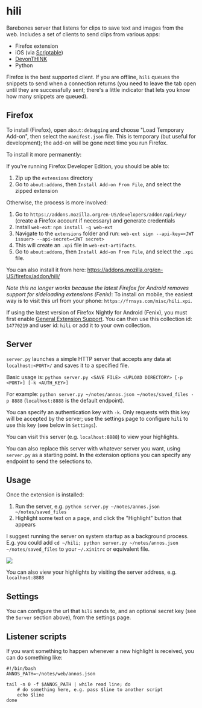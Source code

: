 # hili

Barebones server that listens for clips to save text and images from the web.
Includes a set of clients to send clips from various apps:

- Firefox extension
- iOS (via [Scriptable](https://scriptable.app/))
- [DevonTHINK](https://www.devontechnologies.com/)
- Python

Firefox is the best supported client. If you are offline, `hili` queues the
snippets to send when a connection returns (you need to leave the tab open
until they are successfully sent; there's a little indicator that lets you know
how many snippets are queued).

## Firefox

To install (Firefox), open `about:debugging` and choose "Load Temporary
Add-on", then select the `manifest.json` file. This is temporary (but useful
for development); the add-on will be gone next time you run Firefox.

To install it more permanently:

If you're running Firefox Developer Edition, you should be able to:
1. Zip up the `extensions` directory
2. Go to `about:addons`, then `Install Add-on From File`, and select the zipped
   extension

Otherwise, the process is more involved:
1. Go to `https://addons.mozilla.org/en-US/developers/addon/api/key/` (create a Firefox account if necessary) and generate credentials
2. Install `web-ext`: `npm install -g web-ext`
3. Navigate to the `extensions` folder and run: `web-ext sign --api-key=<JWT issuer> --api-secret=<JWT secret>`
4. This will create an `.xpi` file in `web-ext-artifacts`.
5. Go to `about:addons`, then `Install Add-on From File`, and select the `.xpi` file.

You can also install it from here: <https://addons.mozilla.org/en-US/firefox/addon/hili/>

_Note this no longer works because the latest Firefox for Android removes support for sideloading extensions (Fenix)_:
To install on mobile, the easiest way is to visit this url from your phone: `https://frnsys.com/misc/hili.xpi`.

If using the latest version of Firefox Nightly for Android (Fenix), you must first enable [General Extension Support](https://blog.mozilla.org/addons/2020/09/29/expanded-extension-support-in-firefox-for-android-nightly/). You can then use this collection id: `14770219` and user id: `hili` or add it to your own collection.

## Server

`server.py` launches a simple HTTP server that accepts any data at `localhost:<PORT>/` and saves it to a specified file.

Basic usage is: `python server.py <SAVE FILE> <UPLOAD DIRECTORY> [-p <PORT>] [-k <AUTH_KEY>]`

For example: `python server.py ~/notes/annos.json ~/notes/saved_files -p 8888` (`localhost:8888` is the default endpoint).

You can specify an authentication key with `-k`. Only requests with this key will be accepted by the server; use the settings page to configure `hili` to use this key (see below in `Settings`).

You can visit this server (e.g. `localhost:8888`) to view your highlights.

You can also replace this server with whatever server you want, using `server.py` as a starting point. In the extension options you can specify any endpoint to send the selections to.

## Usage

Once the extension is installed:

1. Run the server, e.g. `python server.py ~/notes/annos.json ~/notes/saved_files`
2. Highlight some text on a page, and click the "Highlight" button that appears

I suggest running the server on system startup as a background process. E.g. you could add `cd ~/hili; python server.py ~/notes/annos.json ~/notes/saved_files` to your `~/.xinitrc` or equivalent file.

![](demo.gif)

You can also view your highlights by visiting the server address, e.g. `localhost:8888`

## Settings

You can configure the url that `hili` sends to, and an optional secret key (see the `Server` section above), from the settings page.

## Listener scripts

If you want something to happen whenever a new highlight is received, you can do something like:

```
#!/bin/bash
ANNOS_PATH=~/notes/web/annos.json

tail -n 0 -f $ANNOS_PATH | while read line; do
    # do something here, e.g. pass $line to another script
    echo $line
done
```
